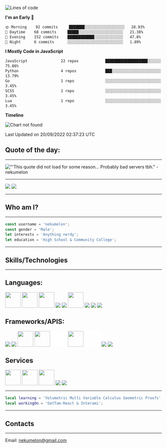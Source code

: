 <!--START_SECTION:waka-->
![Lines of code](https://img.shields.io/badge/From%20Hello%20World%20I%27ve%20Written--284%20Thousand%20lines%20of%20code-blue)

**I'm an Early 🐤** 

```text
🌞 Morning    92 commits     ███████░░░░░░░░░░░░░░░░░░   28.93% 
🌆 Daytime    68 commits     █████░░░░░░░░░░░░░░░░░░░░   21.38% 
🌃 Evening    152 commits    ████████████░░░░░░░░░░░░░   47.8% 
🌙 Night      6 commits      ░░░░░░░░░░░░░░░░░░░░░░░░░   1.89%

```


**I Mostly Code in JavaScript** 

```text
JavaScript               22 repos            ███████████████████░░░░░░   75.86% 
Python                   4 repos             ███░░░░░░░░░░░░░░░░░░░░░░   13.79% 
Go                       1 repo              ░░░░░░░░░░░░░░░░░░░░░░░░░   3.45% 
SCSS                     1 repo              ░░░░░░░░░░░░░░░░░░░░░░░░░   3.45% 
Lua                      1 repo              ░░░░░░░░░░░░░░░░░░░░░░░░░   3.45%

```


**Timeline**

![Chart not found](https://raw.githubusercontent.com/nekumelon/nekumelon/main/charts/bar_graph.png) 


 Last Updated on 20/09/2022 02:37:23 UTC
<!--END_SECTION:waka-->
## Quote of the day:
---
<img src="https://nekumelon-readme.herokuapp.com/quote" alt="&quot'This quote did not load for some reason... Probably bad servers tbh.&quot - nekumelon">

---

<img src='https://raw.githubusercontent.com/nekumelon/github-stats-transparent/output/generated/languages.svg' />
<img src='https://raw.githubusercontent.com/nekumelon/github-stats-transparent/output/generated/overview.svg' />

---
## Who am I?
---

```js
const username = 'nekumelon';
const gender = 'Male';
let interests = 'Anything nerdy';
let education = 'High School & Community College';
```

---
## Skills/Technologies
---

## Languages: 

<img src='https://upload.wikimedia.org/wikipedia/commons/thumb/6/6a/JavaScript-logo.png/600px-JavaScript-logo.png?20120221235433' width=50 height=50 />
<img src='https://upload.wikimedia.org/wikipedia/commons/thumb/c/c3/Python-logo-notext.svg/115px-Python-logo-notext.svg.png?20220821155029' width=50 height=50 />
<img src='https://www.andreas-rozek.de/Lua/Lua-Logo_128x128.png' width=50 height=50 />
<img src='https://upload.wikimedia.org/wikipedia/commons/thumb/0/05/Go_Logo_Blue.svg/512px-Go_Logo_Blue.svg.png?20191207190041' height=50 />
<img src='https://raw.githubusercontent.com/isocpp/logos/master/cpp_logo.png' height=50 />
<img src='https://upload.wikimedia.org/wikipedia/commons/thumb/4/4c/Typescript_logo_2020.svg/512px-Typescript_logo_2020.svg.png?20210506173343' height=50 width=50 />
<img src='https://www.ujudebug.com/wp-content/uploads/2022/07/html-logo-transparent.png' height=50 />
<img src='https://upload.wikimedia.org/wikipedia/commons/thumb/6/62/CSS3_logo.svg/800px-CSS3_logo.svg.png' height=50 />
<img src='https://upload.wikimedia.org/wikipedia/commons/thumb/1/17/GraphQL_Logo.svg/2048px-GraphQL_Logo.svg.png' height=50>

## Frameworks/APIS: 

<img src='https://www.vectorlogo.zone/logos/firebase/firebase-icon.svg' height=50 />
<img src='https://www.vectorlogo.zone/logos/nodejs/nodejs-icon.svg' height=50 />
<img src='https://sass-lang.com/assets/img/styleguide/seal-color-aef0354c.png' height=50 width=50 />
<img src='https://upload.wikimedia.org/wikipedia/commons/thumb/c/c9/JSON_vector_logo.svg/1200px-JSON_vector_logo.svg.png' height=50 width=50 />
<img src='Three.js_Icon.png' height=50 width=50 />
<img src='https://upload.wikimedia.org/wikipedia/commons/thumb/9/9a/Visual_Studio_Code_1.35_icon.svg/2048px-Visual_Studio_Code_1.35_icon.svg.png' width=50 height=50 />
<img src='OpenAILogo.png' width=50 height=50 />
<img src='https://upload.wikimedia.org/wikipedia/commons/thumb/a/a7/React-icon.svg/512px-React-icon.svg.png?20220125121207' height=50 />
<img src='https://upload.wikimedia.org/wikipedia/commons/thumb/5/5f/Font_Awesome_logomark_blue.svg/1200px-Font_Awesome_logomark_blue.svg.png' height=50>

## Services

<img src='https://git-scm.com/images/logos/downloads/Git-Icon-1788C.png' height=50 width=50 />
<img src='https://icones.pro/wp-content/uploads/2021/06/icone-github-grise.png' height=50 width=50 />
<img src='https://upload.wikimedia.org/wikipedia/commons/thumb/0/0e/Bitbucket-blue-logomark-only.svg/1200px-Bitbucket-blue-logomark-only.svg.png' height=50 width=50 />
<img src='https://www.docker.com/wp-content/uploads/2022/03/vertical-logo-monochromatic.png' height=50 />
<img src='https://cdn-icons-png.flaticon.com/512/5968/5968705.png' height=50>

---

```lua
local learning = 'Volumetric Multi Variable Calculus Geometric Proofs';
local workingOn = 'GetTam-React & Interami';
```

---
## Contacts
---
Email: nekumelon@gmail.com
